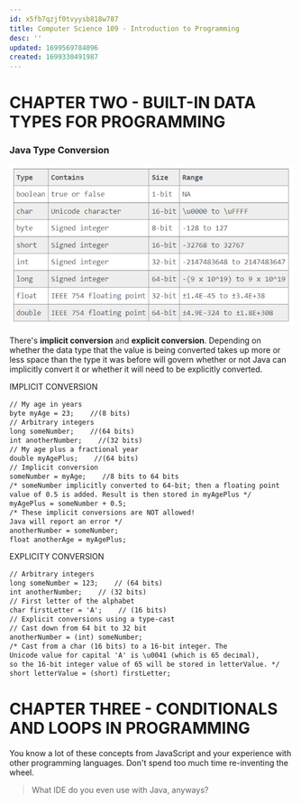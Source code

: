 ```yaml
---
id: x5fb7qzjf0tvyysb818w787
title: Computer Science 109 - Introduction to Programming
desc: ''
updated: 1699569784096
created: 1699330491987
---
```


# CHAPTER TWO - BUILT-IN DATA TYPES FOR PROGRAMMING

### Java Type Conversion
![Alt text](image-3.png)

There's **implicit conversion** and **explicit conversion**. Depending on whether the data type that the value is being converted takes up more or less space than the type it was before will govern whether or not Java can implicitly convert it or whether it will need to be explicitly converted. 

IMPLICIT CONVERSION
```
// My age in years
byte myAge = 23;    //(8 bits)
// Arbitrary integers
long someNumber;    //(64 bits)
int anotherNumber;    //(32 bits)
// My age plus a fractional year
double myAgePlus;    //(64 bits)
// Implicit conversion
someNumber = myAge;    //8 bits to 64 bits
/* someNumber implicitly converted to 64-bit; then a floating point
value of 0.5 is added. Result is then stored in myAgePlus */
myAgePlus = someNumber + 0.5;
/* These implicit conversions are NOT allowed!
Java will report an error */
anotherNumber = someNumber;
float anotherAge = myAgePlus;
```

EXPLICITY CONVERSION
```
// Arbitrary integers
long someNumber = 123;    // (64 bits)
int anotherNumber;    // (32 bits)
// First letter of the alphabet
char firstLetter = 'A';    // (16 bits)
// Explicit conversions using a type-cast
// Cast down from 64 bit to 32 bit
anotherNumber = (int) someNumber;
/* Cast from a char (16 bits) to a 16-bit integer. The
Unicode value for capital 'A' is \u0041 (which is 65 decimal),
so the 16-bit integer value of 65 will be stored in letterValue. */
short letterValue = (short) firstLetter;
```

# CHAPTER THREE - CONDITIONALS AND LOOPS IN PROGRAMMING

You know a lot of these concepts from JavaScript and your experience with other programming languages. Don't spend too much time re-inventing the wheel.

> What IDE do you even use with Java, anyways?
